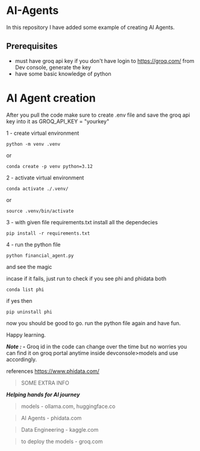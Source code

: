 # AI-Agents
In this repository I have added some example of creating AI Agents.

## Prerequisites
-  must have groq api key if you don't have login to https://groq.com/ from Dev console, generate the key
-  have some basic knowledge of python

# AI Agent creation
After you pull the code make sure to create .env file and save the groq api key into it as GROQ_API_KEY = "yourkey"

1 -  create virtual environment
```shell
python -m venv .venv
```

or 

```shell
conda create -p venv python=3.12
```

2 - activate virtual environment
```shell
conda activate ./.venv/
```
or
```shell
source .venv/bin/activate
```

3 - with given file requirements.txt install all the dependecies 
```shell
pip install -r requirements.txt
```

4 - run the python file
```shell
python financial_agent.py
```

and see the magic

incase if it fails,
just run to check if you see phi and phidata both
```shell
conda list phi
```

if yes then
```shell
pip uninstall phi
```

now you should be good to go. run the python file again and have fun.

Happy learning.

***Note : -*** Groq id in the code can change over the time but no worries you can find it on groq portal anytime inside devconsole>models and use accordingly.

references
https://www.phidata.com/

>  SOME EXTRA INFO

***Helping hands for AI journey***
>  models - ollama.com, huggingface.co

>  AI Agents - phidata.com

>  Data Engineering - kaggle.com

>  to deploy the models - groq.com
